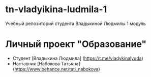 # tn-vladyikina-ludmila-1
Учебный репозиторий студента Владыкиной Людмилы 1 модуль
# Личный проект "Образование"
* Студент [Владыкина Людмила] (https://t.me/vladykinalyuda)
* Наставник [Набокова Татьяна] (https://www.behance.net/tati_nabokova)